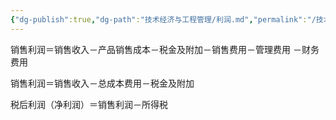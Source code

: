 ```yaml
---
{"dg-publish":true,"dg-path":"技术经济与工程管理/利润.md","permalink":"/技术经济与工程管理/利润/","dgPassFrontmatter":true,"noteIcon":"","created":"2024-05-21T15:20:27.996+08:00","updated":"2024-05-30T22:25:43.912+08:00"}
---
```


销售利润＝销售收入－产品销售成本－税金及附加－销售费用－管理费用 －财务费用

销售利润＝销售收入－总成本费用－税金及附加 

税后利润（净利润）＝销售利润－所得税